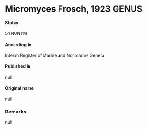 # Micromyces Frosch, 1923 GENUS

#### Status
SYNONYM

#### According to
Interim Register of Marine and Nonmarine Genera

#### Published in
null

#### Original name
null

### Remarks
null